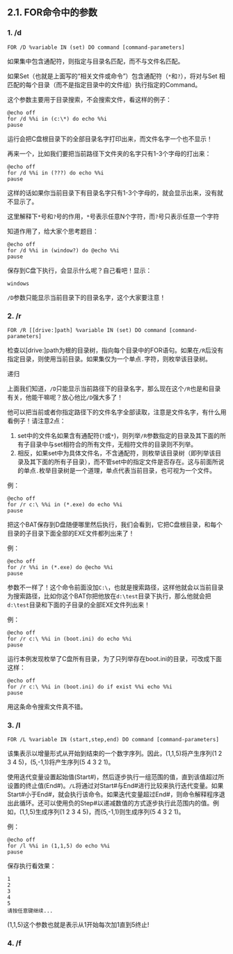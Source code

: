 ## 2.1. FOR命令中的参数

### 1. /d

```
FOR /D %variable IN (set) DO command [command-parameters]
```

如果集中包含通配符，则指定与目录名匹配，而不与文件名匹配。

如果Set（也就是上面写的“相关文件或命令”）包含通配符（`*`和`?`），将对与Set 相匹配的每个目录（而不是指定目录中的文件组）执行指定的Command。

这个参数主要用于目录搜索，不会搜索文件，看这样的例子：

```
@echo off
for /d %%i in (c:\*) do echo %%i
pause
```

运行会把C盘根目录下的全部目录名字打印出来，而文件名字一个也不显示！

再来一个，比如我们要把当前路径下文件夹的名字只有1-3个字母的打出来：

```
@echo off
for /d %%i in (???) do echo %%i
pause
```

这样的话如果你当前目录下有目录名字只有1-3个字母的，就会显示出来，没有就不显示了。

这里解释下`*`号和`?`号的作用，`*`号表示任意N个字符，而`?`号只表示任意一个字符

知道作用了，给大家个思考题目：

```
@echo off
for /d %%i in (window?) do @echo %%i
pause
```

保存到C盘下执行，会显示什么呢？自己看吧！显示：

```
windows
```

`/D`参数只能显示当前目录下的目录名字，这个大家要注意！

### 2. /r

```
FOR /R [[drive:]path] %variable IN (set) DO command [command-parameters]
```

检查以[drive:]path为根的目录树，指向每个目录中的FOR语句。如果在`/R`后没有指定目录，则使用当前目录。如果集仅为一个单点`.`字符，则枚举该目录树。

递归

上面我们知道，`/D`只能显示当前路径下的目录名字，那么现在这个`/R`也是和目录有关，他能干嘛呢？放心他比`/D`强大多了！

他可以把当前或者你指定路径下的文件名字全部读取，注意是文件名字，有什么用看例子！请注意2点：

1. set中的文件名如果含有通配符(`?`或`*`)，则列举`/R`参数指定的目录及其下面的所有子目录中与set相符合的所有文件，无相符文件的目录则不列举。
2. 相反，如果set中为具体文件名，不含通配符，则枚举该目录树（即列举该目录及其下面的所有子目录），而不管set中的指定文件是否存在。这与前面所说的单点`.`枚举目录树是一个道理，单点代表当前目录，也可视为一个文件。

例：

```
@echo off
for /r c:\ %%i in (*.exe) do echo %%i
pause
```

把这个BAT保存到D盘随便哪里然后执行，我们会看到，它把C盘根目录，和每个目录的子目录下面全部的EXE文件都列出来了！

例：

```
@echo off
for /r %%i in (*.exe) do @echo %%i
pause
```

参数不一样了！这个命令前面没加`C:\`，也就是搜索路径，这样他就会以当前目录为搜索路径，比如你这个BAT你把他放在`d:\test`目录下执行，那么他就会把`d:\test`目录和下面的子目录的全部EXE文件列出来！

例：

```
@echo off
for /r c:\ %%i in (boot.ini) do echo %%i
pause
```

运行本例发现枚举了C盘所有目录，为了只列举存在boot.ini的目录，可改成下面这样：

```
@echo off
for /r c:\ %%i in (boot.ini) do if exist %%i echo %%i
pause
```

用这条命令搜索文件真不错。

### 3. /l

```
FOR /L %variable IN (start,step,end) DO command [command-parameters]
```

该集表示以增量形式从开始到结束的一个数字序列。因此，(1,1,5)将产生序列(1 2 3 4 5)，(5,-1,1)将产生序列(5 4 3 2 1)。

使用迭代变量设置起始值(Start#)，然后逐步执行一组范围的值，直到该值超过所设置的终止值(End#)。`/L`将通过对Start#与End#进行比较来执行迭代变量。如果Start#小于End#，就会执行该命令。如果迭代变量超过End#，则命令解释程序退出此循环。还可以使用负的Step#以递减数值的方式逐步执行此范围内的值。例如，(1,1,5)生成序列(1 2 3 4 5)，而(5,-1,1)则生成序列(5 4 3 2 1)。

例：

```
@echo off
for /l %%i in (1,1,5) do echo %%i
pause
```

保存执行看效果：

```
1
2
3
4
5
请按任意键继续...
```

(1,1,5)这个参数也就是表示从1开始每次加1直到5终止!


### 4. /f